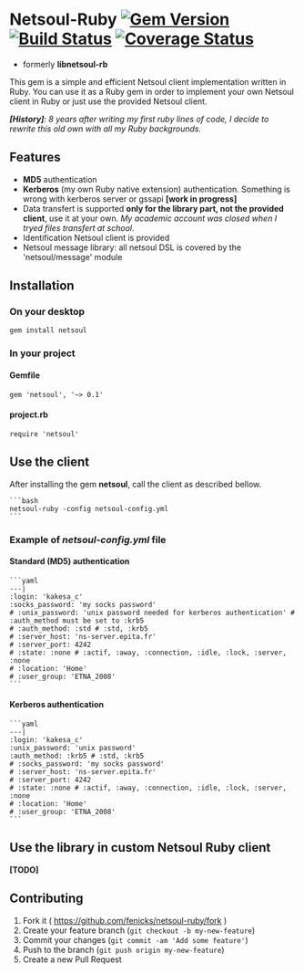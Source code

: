 # Netsoul-Ruby [![Gem Version](https://badge.fury.io/rb/netsoul.svg)](http://badge.fury.io/rb/netsoul) [![Build Status](https://travis-ci.org/fenicks/netsoul-ruby.svg?branch=master)](https://travis-ci.org/fenicks/netsoul-ruby) [![Coverage Status](https://coveralls.io/repos/fenicks/netsoul-ruby/badge.svg?branch=master&service=github)](https://coveralls.io/github/fenicks/netsoul-ruby?branch=master)

* formerly __libnetsoul-rb__

This gem is a simple and efficient Netsoul client implementation written in Ruby.
You can use it as a Ruby gem in order to implement your own Netsoul client in Ruby or just use the provided Netsoul client.

*__[History]__: 8 years after writing my first ruby lines of code, I decide to rewrite this old own with all my Ruby backgrounds.*

## Features

* __MD5__ authentication
* __Kerberos__ (my own Ruby native extension) authentication. Something is wrong with kerberos server or gssapi __[work in progress]__
* Data transfert is supported **only for the library part, not the provided client**, use it at your own. _My academic account was closed when I tryed files transfert at school_.
* Identification Netsoul client is provided
* Netsoul message library: all netsoul DSL is covered by the 'netsoul/message' module

## Installation

### On your desktop

    gem install netsoul

### In your project

#### Gemfile

    gem 'netsoul', '~> 0.1'

#### project.rb

    require 'netsoul'

## Use the client

After installing the gem **netsoul**, call the client as described bellow.

    ```bash
    netsoul-ruby -config netsoul-config.yml
    ```

### Example of _netsoul-config.yml_ file

#### Standard (MD5) authentication

    ```yaml
    ---|
    :login: 'kakesa_c'
    :socks_password: 'my socks password'
    # :unix_password: 'unix password needed for kerberos authentication' # :auth_method must be set to :krb5
    # :auth_method: :std # :std, :krb5
    # :server_host: 'ns-server.epita.fr'
    # :server_port: 4242
    # :state: :none # :actif, :away, :connection, :idle, :lock, :server, :none
    # :location: 'Home'
    # :user_group: 'ETNA_2008'
    ```

#### Kerberos authentication

    ```yaml
    ---|
    :login: 'kakesa_c'
    :unix_password: 'unix password'
    :auth_method: :krb5 # :std, :krb5
    # :socks_password: 'my socks password'
    # :server_host: 'ns-server.epita.fr'
    # :server_port: 4242
    # :state: :none # :actif, :away, :connection, :idle, :lock, :server, :none
    # :location: 'Home'
    # :user_group: 'ETNA_2008'
    ```

## Use the library in custom Netsoul Ruby client

__[TODO]__

## Contributing

1. Fork it ( https://github.com/fenicks/netsoul-ruby/fork )
2. Create your feature branch (`git checkout -b my-new-feature`)
3. Commit your changes (`git commit -am 'Add some feature'`)
4. Push to the branch (`git push origin my-new-feature`)
5. Create a new Pull Request
